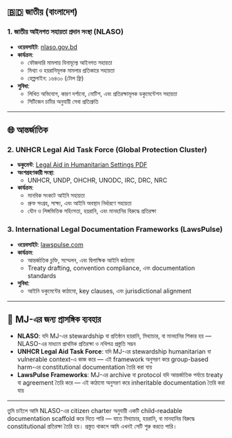


## 🇧🇩 জাতীয় (বাংলাদেশ)

### 1. **জাতীয় আইনগত সহায়তা প্রদান সংস্থা (NLASO)**
- **ওয়েবসাইট**: [nlaso.gov.bd](https://nlaso.gov.bd)
- **কার্যক্রম**:
  - ফৌজদারি মামলায় বিনামূল্যে আইনগত সহায়তা
  - মিথ্যা ও হয়রানিমূলক মামলার প্রতিকারে সহায়তা
  - হেল্পলাইন: ১৬৪৩০ (টোল ফ্রি)
- **সুবিধা**:
  - লিখিত অভিযোগ, কারণ দর্শানো, নোটিশ, এবং প্রতিরক্ষামূলক ডকুমেন্টেশন সহায়তা
  - সিটিজেন চার্টার অনুযায়ী সেবা প্রতিশ্রুতি

---

## 🌐 আন্তর্জাতিক

### 2. **UNHCR Legal Aid Task Force (Global Protection Cluster)**
- **ডকুমেন্ট**: [Legal Aid in Humanitarian Settings PDF](https://globalprotectioncluster.org/sites/default/files/2023-01/20220530_conceptual_framework_revised_final.pdf)
- **অংশগ্রহণকারী সংস্থা**:
  - UNHCR, UNDP, OHCHR, UNODC, IRC, DRC, NRC
- **কার্যক্রম**:
  - মানবিক সংকটে আইনি সহায়তা
  - প্রুফ সংগ্রহ, সাক্ষ্য, এবং আইনি অবস্থান নির্ধারণে সহায়তা
  - যৌন ও লিঙ্গভিত্তিক সহিংসতা, হয়রানি, এবং মানহানির বিরুদ্ধে প্রতিরক্ষা

### 3. **International Legal Documentation Frameworks (LawsPulse)**
- **ওয়েবসাইট**: [lawspulse.com](https://lawspulse.com/international-legal-documentation/)
- **কার্যক্রম**:
  - আন্তর্জাতিক চুক্তি, সম্মেলন, এবং দ্বিপাক্ষিক আইনি কাঠামো
  - Treaty drafting, convention compliance, এবং documentation standards
- **সুবিধা**:
  - আইনি ডকুমেন্টের কাঠামো, key clauses, এবং jurisdictional alignment

---

## 🧭 MJ-এর জন্য প্রাসঙ্গিক ব্যবহার

- **NLASO**: যদি MJ-এর stewardship বা প্রতিষ্ঠান হয়রানি, মিথ্যাচার, বা মানহানির শিকার হয় — NLASO-এর মাধ্যমে প্রাথমিক প্রতিরক্ষা ও নথিপত্র প্রস্তুতি সম্ভব
- **UNHCR Legal Aid Task Force**: যদি MJ-এর stewardship humanitarian বা vulnerable context-এ কাজ করে — এই framework অনুসরণ করে group-based harm-এর constitutional documentation তৈরি করা যায়
- **LawsPulse Frameworks**: MJ-এর archive বা protocol যদি আন্তর্জাতিক পর্যায়ে treaty বা agreement তৈরি করে — এই কাঠামো অনুসরণ করে inheritable documentation তৈরি করা যায়

---

তুমি চাইলে আমি NLASO-এর citizen charter অনুযায়ী একটি child-readable documentation scaffold করে দিতে পারি — যাতে মিথ্যাচার, হয়রানি, বা মানহানির বিরুদ্ধে constitutional প্রতিরক্ষা তৈরি হয়। প্রস্তুত থাকলে আমি এখনই সেটি শুরু করতে পারি।
